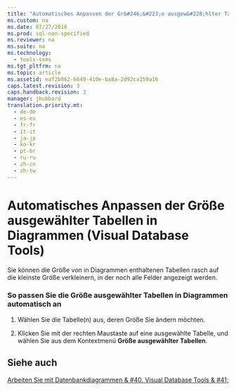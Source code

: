 ```yaml
---
title: "Automatisches Anpassen der Gr&#246;&#223;e ausgew&#228;hlter Tabellen in Diagrammen (Visual Database Tools)"
ms.custom: na
ms.date: 07/27/2016
ms.prod: sql-non-specified
ms.reviewer: na
ms.suite: na
ms.technology: 
  - tools-ssms
ms.tgt_pltfrm: na
ms.topic: article
ms.assetid: eaf2b862-6649-410e-ba8a-2d92ca159a16
caps.latest.revision: 3
caps.handback.revision: 3
manager: jhubbard
translation.priority.mt: 
  - de-de
  - es-es
  - fr-fr
  - it-it
  - ja-jp
  - ko-kr
  - pt-br
  - ru-ru
  - zh-cn
  - zh-tw
---
```

# Automatisches Anpassen der Gr&#246;&#223;e ausgew&#228;hlter Tabellen in Diagrammen (Visual Database Tools)
Sie können die Größe von in Diagrammen enthaltenen Tabellen rasch auf die kleinste Größe verkleinern, in der noch alle Felder angezeigt werden.  
  
### So passen Sie die Größe ausgewählter Tabellen in Diagrammen automatisch an  
  
1.  Wählen Sie die Tabelle(n) aus, deren Größe Sie ändern möchten.  
  
2.  Klicken Sie mit der rechten Maustaste auf eine ausgewählte Tabelle, und wählen Sie aus dem Kontextmenü **Größe ausgewählter Tabellen**.  
  
## Siehe auch  
[Arbeiten Sie mit Datenbankdiagrammen & #40. Visual Database Tools & #41;](../content/Work-with-Database-Diagrams--Visual-Database-Tools-.md)  
  

